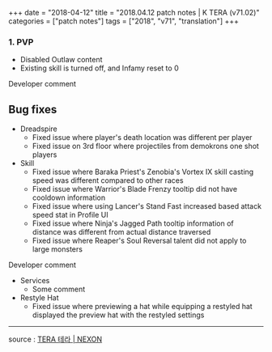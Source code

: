+++
date = "2018-04-12"
title = "2018.04.12 patch notes | K TERA (v71.02)"
categories = ["patch notes"]
tags = ["2018", "v71", "translation"]
+++

### 1. PVP
- Disabled Outlaw content
- Existing skill is turned off, and Infamy reset to 0

Developer comment

## Bug fixes

- Dreadspire
  - Fixed issue where player's death location was different per player
  - Fixed issue on 3rd floor where projectiles from demokrons one shot players
- Skill
  - Fixed issue where Baraka Priest's Zenobia's Vortex IX skill casting speed was different compared to other races
  - Fixed issue where Warrior's Blade Frenzy tooltip did not have cooldown information
  - Fixed issue where using Lancer's Stand Fast increased based attack speed stat in Profile UI
  - Fixed issue where Ninja's Jagged Path tooltip information of distance was different from actual distance traversed
  - Fixed issue where Reaper's Soul Reversal  talent did not apply to large monsters

Developer comment

- Services
  - Some comment
- Restyle Hat
  - Fixed issue where previewing a hat while equipping a restyled hat displayed the preview hat with the restyled settings

----

source : [TERA 테라 | NEXON](http://tera.nexon.com/news/update/view.aspx?n4articlesn=327)
